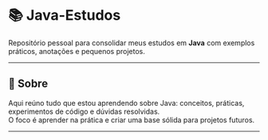 # 📚 Java-Estudos

Repositório pessoal para consolidar meus estudos em **Java** com exemplos práticos, anotações e pequenos projetos.

---

## 🚀 Sobre

Aqui reúno tudo que estou aprendendo sobre Java: conceitos, práticas, experimentos de código e dúvidas resolvidas.  
O foco é aprender na prática e criar uma base sólida para projetos futuros.

---

